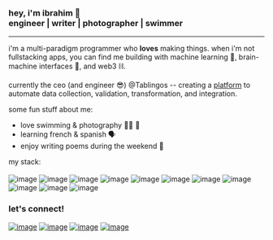 ### hey, i'm ibrahim 👋 </br> engineer | writer | photographer | swimmer
---
i'm a multi-paradigm programmer who **loves** making things. when i'm not fullstacking apps, you can find me building with machine learning 🤖, brain-machine interfaces 🧠, and web3 ⛓️.

currently the ceo (and engineer 😎) @Tablingos -- creating a [platform](https://www.tablingos.com) to automate data collection, validation, transformation, and integration.

some fun stuff about me:
- love swimming & photography 🏊‍♂️ 📸
- learning french & spanish 🗣️
- enjoy writing poems during the weekend 📜

my stack: 
<br/>
<br/>
![image](https://img.shields.io/badge/C%2B%2B-00599C?style=for-the-badge&logo=c%2B%2B&logoColor=white)
![image](https://img.shields.io/badge/Python-FFD43B?style=for-the-badge&logo=python&logoColor=blue)
![image](https://img.shields.io/badge/Go-00ADD8?style=for-the-badge&logo=go&logoColor=white)
![image](https://img.shields.io/badge/Rust-black?style=for-the-badge&logo=rust&logoColor=#E57324)
![image](https://img.shields.io/badge/Solidity-e6e6e6?style=for-the-badge&logo=solidity&logoColor=black)
![image](https://img.shields.io/badge/TypeScript-007ACC?style=for-the-badge&logo=typescript&logoColor=white)
![image](https://img.shields.io/badge/Amazon_AWS-FF9900?style=for-the-badge&logo=amazonaws&logoColor=white)
![image](https://img.shields.io/badge/React-20232A?style=for-the-badge&logo=react&logoColor=61DAFB)
![image](https://img.shields.io/badge/Node%20js-339933?style=for-the-badge&logo=nodedotjs&logoColor=white)
![image](https://img.shields.io/badge/PyTorch-EE4C2C?style=for-the-badge&logo=pytorch&logoColor=white)
![image](https://img.shields.io/badge/MySQL-005C84?style=for-the-badge&logo=mysql&logoColor=white)

### let's connect!
[![image](https://img.shields.io/badge/LinkedIn-0077B5?style=for-the-badge&logo=linkedin&logoColor=white)](https://www.linkedin.com/in/ibrahim-khawar-24873a215)
[![image](https://img.shields.io/badge/Medium-12100E?style=for-the-badge&logo=medium&logoColor=white)](https://ibrahim-khawar.medium.com/)
[![image](https://img.shields.io/badge/Micro%20blog-FF8800?style=for-the-badge&logo=Microdotblog&logoColor=white)](https://substack.com/@ibrahimkhawar)
[![image](https://img.shields.io/badge/Twitter-1DA1F2?style=for-the-badge&logo=twitter&logoColor=white)](https://twitter.com/_ibrahimkhawar)

<!--
**Ibrahim925/Ibrahim925** is a ✨ _special_ ✨ repository because its `README.md` (this file) appears on your GitHub profile.

Here are some ideas to get you started:

- 🔭 I’m currently working on ...
- 🌱 I’m currently learning ...
- 👯 I’m looking to collaborate on ...
- 🤔 I’m looking for help with ...
- 💬 Ask me about ...
- 📫 How to reach me: ...
- 😄 Pronouns: ...
- ⚡ Fun fact: ...
-->
